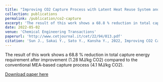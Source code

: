 ```yaml
---
title: "Improving CO2 Capture Process with Latent Heat Reuse System and Artificial Neural Network Model"
collection: publications
permalink: /publication/co2-capture
excerpt: 'The result of this work shows a 68.8 % reduction in total capture energy requirement after improvement (1.28 MJ/kg CO2) compared to the conventional MEA-based capture process (4.1 MJ/kg CO2).'
date: 2022-05-02
venue: 'Chemical Engineering Transactions'
paperurl: 'http://www.cetjournal.it/cet/22/94/013.pdf'
citation: 'Sun J., Sakai Y., Sato Y., Kansha Y., 2022, Improving CO2 Capture Process with latent heat reuse system and Artificial Neural Network Model, Chemical Engineering Transactions, 94, 79-84 DOI:10.3303/CET2294013'
---
```


The result of this work shows a 68.8 % reduction in total capture energy requirement after improvement (1.28 MJ/kg CO2) compared to the conventional MEA-based capture process (4.1 MJ/kg CO2).

[Download paper here](http://www.cetjournal.it/cet/22/94/013.pdf)